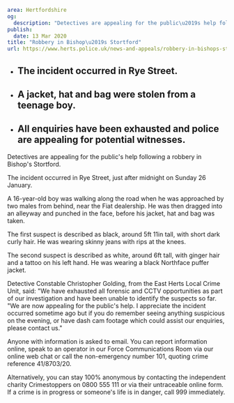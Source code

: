 ```yaml
area: Hertfordshire
og:
  description: "Detectives are appealing for the public\u2019s help following a robbery in Bishop\u2019s Stortford."
publish:
  date: 13 Mar 2020
title: "Robbery in Bishop\u2019s Stortford"
url: https://www.herts.police.uk/news-and-appeals/robbery-in-bishops-stortford-1535a
```

* ## The incident occurred in Rye Street.

 * ## A jacket, hat and bag were stolen from a teenage boy.

 * ## All enquiries have been exhausted and police are appealing for potential witnesses.

Detectives are appealing for the public's help following a robbery in Bishop's Stortford.

The incident occurred in Rye Street, just after midnight on Sunday 26 January.

A 16-year-old boy was walking along the road when he was approached by two males from behind, near the Fiat dealership. He was then dragged into an alleyway and punched in the face, before his jacket, hat and bag was taken.

The first suspect is described as black, around 5ft 11in tall, with short dark curly hair. He was wearing skinny jeans with rips at the knees.

The second suspect is described as white, around 6ft tall, with ginger hair and a tattoo on his left hand. He was wearing a black Northface puffer jacket.

Detective Constable Christopher Golding, from the East Herts Local Crime Unit, said: "We have exhausted all forensic and CCTV opportunities as part of our investigation and have been unable to identify the suspects so far. "We are now appealing for the public's help. I appreciate the incident occurred sometime ago but if you do remember seeing anything suspicious on the evening, or have dash cam footage which could assist our enquiries, please contact us."

Anyone with information is asked to email. You can report information online, speak to an operator in our Force Communications Room via our online web chat or call the non-emergency number 101, quoting crime reference 41/8703/20.

Alternatively, you can stay 100% anonymous by contacting the independent charity Crimestoppers on 0800 555 111 or via their untraceable online form. If a crime is in progress or someone's life is in danger, call 999 immediately.
